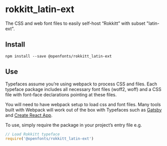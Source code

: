 
# rokkitt_latin-ext

The CSS and web font files to easily self-host “Rokkitt” with subset "latin-ext".

## Install

`npm install --save @openfonts/rokkitt_latin-ext`

## Use

Typefaces assume you’re using webpack to process CSS and files. Each typeface
package includes all necessary font files (woff2, woff) and a CSS file with
font-face declarations pointing at these files.

You will need to have webpack setup to load css and font files. Many tools built
with Webpack will work out of the box with Typefaces such as [Gatsby](https://github.com/gatsbyjs/gatsby)
and [Create React App](https://github.com/facebookincubator/create-react-app).

To use, simply require the package in your project’s entry file e.g.

```javascript
// Load Rokkitt typeface
require('@openfonts/rokkitt_latin-ext')
```
